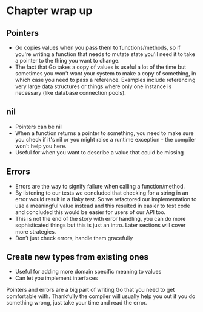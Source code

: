 # Chapter wrap up

## Pointers
- Go copies values when you pass them to functions/methods, so if you're writing a function that needs to mutate state you'll need it to take a pointer to the thing you want to change.
- The fact that Go takes a copy of values is useful a lot of the time but sometimes you won't want your system to make a copy of something, in which case you need to pass a reference. Examples include referencing very large data structures or things where only one instance is necessary (like database connection pools).

## nil
- Pointers can be nil
- When a function returns a pointer to something, you need to make sure you check if it's nil or you might raise a runtime exception - the compiler won't help you here.
- Useful for when you want to describe a value that could be missing

## Errors
- Errors are the way to signify failure when calling a function/method.
- By listening to our tests we concluded that checking for a string in an error would result in a flaky test. So we refactored our implementation to use a meaningful value instead and this resulted in easier to test code and concluded this would be easier for users of our API too.
- This is not the end of the story with error handling, you can do more sophisticated things but this is just an intro. Later sections will cover more strategies.
- Don’t just check errors, handle them gracefully

## Create new types from existing ones
- Useful for adding more domain specific meaning to values
- Can let you implement interfaces

Pointers and errors are a big part of writing Go that you need to get comfortable with. Thankfully the compiler will usually help you out if you do something wrong, just take your time and read the error.
